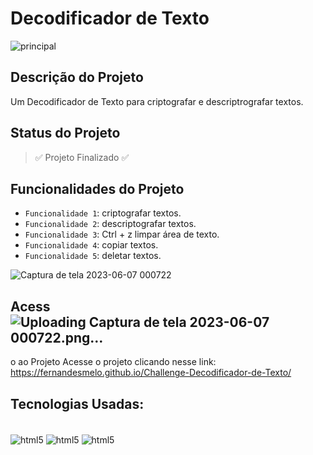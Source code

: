 # Decodificador de Texto
![principal](https://github.com/fernandesmelo/Challenge-Decodificador-de-Texto/assets/113717317/5ccf71a3-5306-48bd-aef7-2e24622e4b74)

##  Descrição do Projeto
Um Decodificador de Texto  para  criptografar e descriptrografar textos.

## Status do Projeto
> :white_check_mark: Projeto Finalizado :white_check_mark:

## Funcionalidades do Projeto
- `Funcionalidade 1`: criptografar textos.
- `Funcionalidade 2`: descriptografar textos.
- `Funcionalidade 3`: Ctrl + z limpar área de texto.
- `Funcionalidade 4`: copiar textos.  
- `Funcionalidade 5`: deletar textos.                          

![Captura de tela 2023-06-07 000722](https://github.com/fernandesmelo/Challenge-Decodificador-de-Texto/assets/113717317/b26aa6cc-c888-4171-9e7e-62475a41a677)

## Acess![Uploading Captura de tela 2023-06-07 000722.png…]()
o ao Projeto
Acesse o projeto clicando nesse link:
https://fernandesmelo.github.io/Challenge-Decodificador-de-Texto/

## Tecnologias Usadas:
<div style="display: inline-block"><br/>
    <img align="center" alt="html5" src="https://img.shields.io/badge/HTML5-E34F26?style=for-the-badge&logo=html5&logoColor=white" />
    <img align="center" alt="html5" src="https://img.shields.io/badge/CSS3-1572B6?style=for-the-badge&logo=css3&logoColor=white" />
    <img align="center" alt="html5" src="https://img.shields.io/badge/JavaScript-323330?style=for-the-badge&logo=javascript&logoColor=F7DF1E" />
</div><br/>
